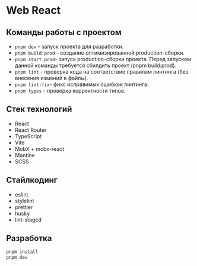 # Web React

## Команды работы с проектом

- `pnpm dev` - запуск проекта для разработки.
- `pnpm build:prod` - создание оптимизированной production-сборки.
- `pnpm start:prod`- запуск production-сборки проекта. Перед запуском данной команды требуется сбилдить проект (pnpm build:prod).
- `pnpm lint` - проверка кода на соответствие правилам линтинга (без внесения измений в файлы).
- `pnpm lint:fix`- фикс исправимых ошибкок линтинга.
- `pnpm types` - проверка корректности типов.

## Стек технологий
- React
- React Router
- TypeScript
- Vite
- MobX + mobx-react
- Mantine
- SCSS

## Стайлкодинг
- eslint
- stylelint
- prettier
- husky
- lint-staged 

## Разработка

```sh
pnpm install
pnpm dev
```